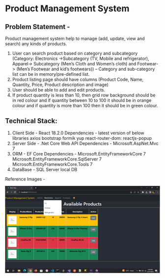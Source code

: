 # Product Management System

## Problem Statement - 

Product management system help to manage (add, update, view and search) any kinds of products.
1.	User can search product based on category and subcategory (Category: Electronics                      ->Subcategory (TV, Mobile and refrigerator), Apparel-> Subcategory (Men’s Cloth and Women’s cloth) and Footwear-> (Men’s Footwear and kid’s footwears)) – Category and sub-category list can be in memory/pre-defined list.
2.	Product listing page should have columns (Product Code, Name, Quantity, Price, Product description and image)
3.	User should be able to add and edit products.
4.	 If product quantity is less than 10, then grid row background should be in red colour and if quantity between 10 to 100 it should be in orange colour and if quantity is more than 100 then it should be in green colour.

## Technical Stack:
1. Client Side - React 18.2.0 
        Dependencies - latest version of below libraries 
            axios
            bootstrap
            formik
            yup
            react-router-dom:
            reactjs-popup
2. Server Side - .Net Core Web API
        Dependencies - 
        Microsoft.AspNet.Mvc 7
3. ORM - EF Core
        Dependencies - 
            Microsoft.EntityFrameworkCore 7    
            Microsoft.EntityFrameworkCore.SqlServer 7
            Microsoft.EntityFrameworkCore.Tools 7
4. DataBase - SQL Server local DB

Reference Images - 

![Alt text](<Screenshot (46).png>)
